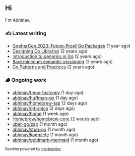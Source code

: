 ## Hi

I'm Abhinav.

### ✍️ Latest writing


- [GopherCon 2023: Future-Proof Go Packages](https://abhinavg.net/2023/09/27/future-proof-packages/) (1 year ago)
- [Designing Go Libraries](https://abhinavg.net/2022/12/06/designing-go-libraries/) (2 years ago)
- [Introduction to generics in Go](https://abhinavg.net/2022/11/23/generics-intro/) (2 years ago)
- [Bare minimum semantic versioning](https://abhinavg.net/2022/11/07/semver/) (2 years ago)
- [Go Patterns and Practices](https://abhinavg.net/2022/09/19/go-patterns-and-practices-talk/) (2 years ago)

### 🪵 Ongoing work


- [abhinav/tmux-fastcopy](https://github.com/abhinav/tmux-fastcopy) (1 day ago)
- [abhinav/huffman-go](https://github.com/abhinav/huffman-go) (1 day ago)
- [abhinav/homebrew-tap](https://github.com/abhinav/homebrew-tap) (2 days ago)
- [abhinav/git-spice](https://github.com/abhinav/git-spice) (2 days ago)
- [abhinav/home](https://github.com/abhinav/home) (1 week ago)
- [Homebrew/homebrew-core](https://github.com/Homebrew/homebrew-core) (2 weeks ago)
- [uber-go/zap](https://github.com/uber-go/zap) (1 month ago)
- [abhinav/stub-go](https://github.com/abhinav/stub-go) (1 month ago)
- [abhinav/komplete](https://github.com/abhinav/komplete) (1 month ago)
- [abhinav/goldmark-mermaid](https://github.com/abhinav/goldmark-mermaid) (1 month ago)

<sub>Readme powered by [markscribe](https://github.com/muesli/markscribe).</sub>
